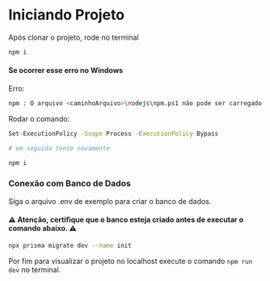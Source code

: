 # Iniciando Projeto

Após clonar o projeto, rode no terminal

```bash
npm i
```

#### Se ocorrer esse erro no Windows
Erro:
```sh
npm : O arquivo <caminhoArquivo>\nodejs\npm.ps1 não pode ser carregado. O arquivo <caminhoArquivo>\nodejs\npm.ps1 não está assinado digitalmente. Não é possível executar este script no sistema atual.
```
Rodar o comando:
```bash
Set-ExecutionPolicy -Scope Process -ExecutionPolicy Bypass

# em seguida tente novamente

npm i
```

### Conexão com Banco de Dados

Siga o arquivo .env de exemplo para criar o banco de dados.


#### ⚠️ Atenção, certifique que o banco esteja criado antes de executar o comando abaixo. ⚠️

```bash
npx prisma migrate dev --name init
```

Por fim para visualizar o projeto no localhost execute o comando ``` npm run dev ``` no terminal.
